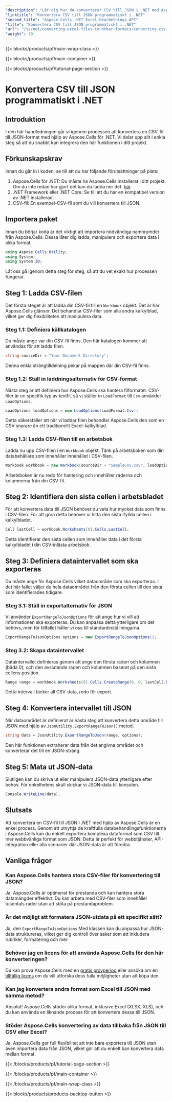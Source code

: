 ```yaml
---
"description": "Lär dig hur du konverterar CSV till JSON i .NET med Aspose.Cells. Steg-för-steg-guide för datatransformation med lättförståeliga kodexempel."
"linktitle": "Konvertera CSV till JSON programmatiskt i .NET"
"second_title": "Aspose.Cells .NET Excel-bearbetnings-API"
"title": "Konvertera CSV till JSON programmatiskt i .NET"
"url": "/sv/net/converting-excel-files-to-other-formats/converting-csv-to-json/"
"weight": 10
---
```


{{< blocks/products/pf/main-wrap-class >}}

{{< blocks/products/pf/main-container >}}

{{< blocks/products/pf/tutorial-page-section >}}

# Konvertera CSV till JSON programmatiskt i .NET

## Introduktion
I den här handledningen går vi igenom processen att konvertera en CSV-fil till JSON-format med hjälp av Aspose.Cells för .NET. Vi delar upp allt i enkla steg så att du snabbt kan integrera den här funktionen i ditt projekt.
## Förkunskapskrav
Innan du går in i koden, se till att du har följande förutsättningar på plats:
1. Aspose.Cells för .NET: Du måste ha Aspose.Cells installerat i ditt projekt. Om du inte redan har gjort det kan du ladda ner det. [här](https://releases.aspose.com/cells/net/).
2. .NET Framework eller .NET Core: Se till att du har en kompatibel version av .NET installerad.
3. CSV-fil: En exempel-CSV-fil som du vill konvertera till JSON.
## Importera paket
Innan du börjar koda är det viktigt att importera nödvändiga namnrymder från Aspose.Cells. Dessa låter dig ladda, manipulera och exportera data i olika format.
```csharp
using Aspose.Cells.Utility;
using System;
using System.IO;
```
Låt oss gå igenom detta steg för steg, så att du vet exakt hur processen fungerar.
## Steg 1: Ladda CSV-filen
Det första steget är att ladda din CSV-fil till en `Workbook` objekt. Det är här Aspose.Cells glänser. Det behandlar CSV-filer som alla andra kalkylblad, vilket ger dig flexibiliteten att manipulera data.
### Steg 1.1: Definiera källkatalogen
Du måste ange var din CSV-fil finns. Den här katalogen kommer att användas för att ladda filen.
```csharp
string sourceDir = "Your Document Directory";
```
Denna enkla strängtilldelning pekar på mappen där din CSV-fil finns.
### Steg 1.2: Ställ in laddningsalternativ för CSV-format
Nästa steg är att definiera hur Aspose.Cells ska hantera filformatet. CSV-filer är en specifik typ av textfil, så vi ställer in `LoadFormat` till `Csv` använder `LoadOptions`.
```csharp
LoadOptions loadOptions = new LoadOptions(LoadFormat.Csv);
```
Detta säkerställer att när vi laddar filen behandlar Aspose.Cells den som en CSV snarare än ett traditionellt Excel-kalkylblad.
### Steg 1.3: Ladda CSV-filen till en arbetsbok
Ladda nu upp CSV-filen i en `Workbook` objekt. Tänk på arbetsboken som din databehållare som innehåller innehållet i CSV-filen.
```csharp
Workbook workbook = new Workbook(sourceDir + "SampleCsv.csv", loadOptions);
```
Arbetsboken är nu redo för hantering och innehåller raderna och kolumnerna från din CSV-fil.
## Steg 2: Identifiera den sista cellen i arbetsbladet
För att konvertera data till JSON behöver du veta hur mycket data som finns i CSV-filen. För att göra detta behöver vi hitta den sista ifyllda cellen i kalkylbladet.
```csharp
Cell lastCell = workbook.Worksheets[0].Cells.LastCell;
```
Detta identifierar den sista cellen som innehåller data i det första kalkylbladet i din CSV-inlästa arbetsbok.
## Steg 3: Definiera dataintervallet som ska exporteras
Du måste ange för Aspose.Cells vilket dataområde som ska exporteras. I det här fallet väljer du hela dataområdet från den första cellen till den sista som identifierades tidigare.
### Steg 3.1: Ställ in exportalternativ för JSON
Vi använder `ExportRangeToJsonOptions` för att ange hur vi vill att informationen ska exporteras. Du kan anpassa detta ytterligare om det behövs, men för tillfället håller vi oss till standardinställningarna.
```csharp
ExportRangeToJsonOptions options = new ExportRangeToJsonOptions();
```
### Steg 3.2: Skapa dataintervallet
Dataintervallet definieras genom att ange den första raden och kolumnen (båda 0), och den avslutande raden och kolumnen baserat på den sista cellens position.
```csharp
Range range = workbook.Worksheets[0].Cells.CreateRange(0, 0, lastCell.Row + 1, lastCell.Column + 1);
```
Detta intervall täcker all CSV-data, redo för export.
## Steg 4: Konvertera intervallet till JSON
När dataområdet är definierat är nästa steg att konvertera detta område till JSON med hjälp av `JsonUtility.ExportRangeToJson()` metod.
```csharp
string data = JsonUtility.ExportRangeToJson(range, options);
```
Den här funktionen extraherar data från det angivna området och konverterar det till en JSON-sträng.
## Steg 5: Mata ut JSON-data
Slutligen kan du skriva ut eller manipulera JSON-data ytterligare efter behov. För enkelhetens skull skickar vi JSON-data till konsolen.
```csharp
Console.WriteLine(data);
```
## Slutsats
Att konvertera en CSV-fil till JSON i .NET med hjälp av Aspose.Cells är en enkel process. Genom att utnyttja de kraftfulla databehandlingsfunktionerna i Aspose.Cells kan du enkelt exportera komplexa dataformat som CSV till mer webbvänliga format som JSON. Detta är perfekt för webbtjänster, API-integration eller alla scenarier där JSON-data är att föredra.
## Vanliga frågor
### Kan Aspose.Cells hantera stora CSV-filer för konvertering till JSON?  
Ja, Aspose.Cells är optimerat för prestanda och kan hantera stora datamängder effektivt. Du kan arbeta med CSV-filer som innehåller tusentals rader utan att stöta på prestandaproblem.
### Är det möjligt att formatera JSON-utdata på ett specifikt sätt?  
Ja, den `ExportRangeToJsonOptions` Med klassen kan du anpassa hur JSON-data struktureras, vilket ger dig kontroll över saker som att inkludera rubriker, formatering och mer.
### Behöver jag en licens för att använda Aspose.Cells för den här konverteringen?  
Du kan prova Aspose.Cells med en [gratis provperiod](https://releases.aspose.com/) eller ansöka om en [tillfällig licens](https://purchase.aspose.com/temporary-license/) om du vill utforska dess fulla möjligheter utan att köpa den.
### Kan jag konvertera andra format som Excel till JSON med samma metod?  
Absolut! Aspose.Cells stöder olika format, inklusive Excel (XLSX, XLS), och du kan använda en liknande process för att konvertera dessa till JSON.
### Stöder Aspose.Cells konvertering av data tillbaka från JSON till CSV eller Excel?  
Ja, Aspose.Cells ger full flexibilitet att inte bara exportera till JSON utan även importera data från JSON, vilket gör att du enkelt kan konvertera data mellan format.

{{< /blocks/products/pf/tutorial-page-section >}}

{{< /blocks/products/pf/main-container >}}

{{< /blocks/products/pf/main-wrap-class >}}

{{< blocks/products/products-backtop-button >}}